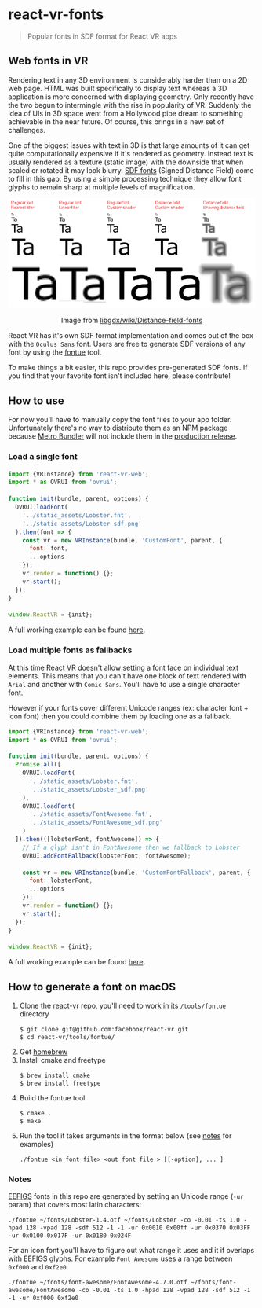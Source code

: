 # react-vr-fonts

> Popular fonts in SDF format for React VR apps

## Web fonts in VR

Rendering text in any 3D environment is considerably harder than on a 2D web page. HTML was built specifically to display text whereas a 3D application is more concerned with displaying geometry. Only recently have the two begun to intermingle with the rise in popularity of VR. Suddenly the idea of UIs in 3D space went from a Hollywood pipe dream to something achievable in the near future. Of course, this brings in a new set of challenges.

One of the biggest issues with text in 3D is that large amounts of it can get quite computationally expensive if it's rendered as geometry. Instead text is usually rendered as a texture (static image) with the downside that when scaled or rotated it may look blurry. 
[SDF fonts](http://www.valvesoftware.com/publications/2007/SIGGRAPH2007_AlphaTestedMagnification.pdf) (Signed Distance Field) come to fill in this gap. By using a simple processing technique they allow font glyphs to remain sharp at multiple levels of magnification.

![Distance Field Fonts](assets/distance-field-fonts.png)
<center>Image from <a href="https://github.com/libgdx/libgdx/wiki/Distance-field-fonts">libgdx/wiki/Distance-field-fonts</a></center>

React VR has it's own SDF format implementation and comes out of the box with the `Oculus Sans` font. Users are free to generate SDF versions of any font by using the [fontue](https://github.com/facebook/react-vr/tree/master/tools/fontue) tool. 

To make things a bit easier, this repo provides pre-generated SDF fonts. If you find that your favorite font isn't included here, please contribute!

## How to use

For now you'll have to manually copy the font files to your app folder. Unfortunately there's no way to distribute them as an NPM package because [Metro Bundler](https://github.com/facebook/metro-bundler) will not include them in the [production release](https://github.com/facebook/react-vr/issues/52#issuecomment-312746787).

### Load a single font

```js
import {VRInstance} from 'react-vr-web';
import * as OVRUI from 'ovrui';

function init(bundle, parent, options) {
  OVRUI.loadFont(
    '../static_assets/Lobster.fnt',
    '../static_assets/Lobster_sdf.png'
  ).then(font => {
    const vr = new VRInstance(bundle, 'CustomFont', parent, {
      font: font,
      ...options
    });
    vr.render = function() {};
    vr.start();
  });
}

window.ReactVR = {init};
```
A full working example can be found [here](https://github.com/RadValentin/react-vr-samples/tree/master/src/CustomFont).

### Load multiple fonts as fallbacks

At this time React VR doesn't allow setting a font face on individual text elements. This means that you can't have one block of text rendered with `Arial` and another with `Comic Sans`. You'll have to use a single character font.

However if your fonts cover different Unicode ranges (ex: character font + icon font) then you could combine them by loading one as a fallback.

```js
import {VRInstance} from 'react-vr-web';
import * as OVRUI from 'ovrui';

function init(bundle, parent, options) {
  Promise.all([
    OVRUI.loadFont(
      '../static_assets/Lobster.fnt',
      '../static_assets/Lobster_sdf.png'
    ),
    OVRUI.loadFont(
      '../static_assets/FontAwesome.fnt',
      '../static_assets/FontAwesome_sdf.png'
    )
  ]).then(([lobsterFont, fontAwesome]) => {
    // If a glyph isn't in FontAwesome then we fallback to Lobster
    OVRUI.addFontFallback(lobsterFont, fontAwesome);

    const vr = new VRInstance(bundle, 'CustomFontFallback', parent, {
      font: lobsterFont,
      ...options
    });
    vr.render = function() {};
    vr.start();
  });
}

window.ReactVR = {init};
```

A full working example can be found [here](https://github.com/RadValentin/react-vr-samples/tree/master/src/CustomFontFallback).

## How to generate a font on macOS

1. Clone the [react-vr](https://github.com/facebook/react-vr) repo, you'll need to work in its `/tools/fontue` directory
    ```
    $ git clone git@github.com:facebook/react-vr.git
    $ cd react-vr/tools/fontue/
    ```
1. Get [homebrew](https://brew.sh/)
1. Install cmake and freetype
    ```
    $ brew install cmake
    $ brew install freetype
    ```
1. Build the fontue tool
    ```
    $ cmake .
    $ make
    ```
1. Run the tool it takes arguments in the format below (see [notes](#notes) for examples)
    ```
    ./fontue <in font file> <out font file > [[-option], ... ]
    ```
    
### Notes

[EEFIGS](https://en.wiktionary.org/wiki/EFIGS) fonts in this repo are generated by setting an Unicode range (`-ur` param) that covers most latin characters:

```
./fontue ~/fonts/Lobster-1.4.otf ~/fonts/Lobster -co -0.01 -ts 1.0 -hpad 128 -vpad 128 -sdf 512 -1 -1 -ur 0x0010 0x00ff -ur 0x0370 0x03FF -ur 0x0100 0x017F -ur 0x0180 0x024F
```

For an icon font you'll have to figure out what range it uses and it if overlaps with EEFIGS glyphs. For example `Font Awesome` uses a range between `0xf000` and `0xf2e0`.

```
./fontue ~/fonts/font-awesome/FontAwesome-4.7.0.otf ~/fonts/font-awesome/FontAwesome -co -0.01 -ts 1.0 -hpad 128 -vpad 128 -sdf 512 -1 -1 -ur 0xf000 0xf2e0
```